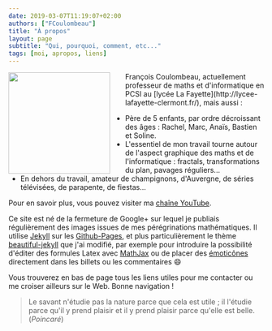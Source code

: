 ```yaml
---
date: 2019-03-07T11:19:07+02:00
authors: ["FCoulombeau"]
title: "À propos" 
layout: page
subtitle: "Qui, pourquoi, comment, etc..."
tags: [moi, apropos, liens]
---
```


<img src="https://fcoulombeau.github.io/img/oim.png" style="float:left;width:200px;margin-right:30px;">
François Coulombeau, actuellement professeur de maths et d'informatique en PCSI au [lycée La Fayette](http://lycee-lafayette-clermont.fr/), mais aussi :

- Père de 5 enfants, par ordre décroissant des âges : Rachel, Marc, Anaïs, Bastien et Soline.
- L'essentiel de mon travail tourne autour de l'aspect graphique des maths et de l'informatique : fractals, transformations du plan, pavages réguliers...
- En dehors du travail, amateur de champignons, d'Auvergne, de séries télévisées, de parapente, de fiestas...

Pour en savoir plus, vous pouvez visiter ma [chaîne YouTube](https://www.youtube.com/channel/UCaGpoPXJzHyqvTP14cHPoUg).

Ce site est né de la fermeture de Google+ sur lequel je publiais régulièrement des images issues de mes pérégrinations mathématiques. Il utilise [Jekyll](https://jekyllrb.com/) sur les [Github-Pages](https://pages.github.com/), et plus particulièrement le thème [beautiful-jekyll](https://deanattali.com/beautiful-jekyll/) que j'ai modifié, par exemple pour introduire la possibilité d'éditer des formules Latex avec [MathJax](https://www.mathjax.org/) ou de placer des [émoticônes](https://help.github.com/en/articles/emoji-on-github-pages) directement dans les billets ou les commentaires :smile:

Vous trouverez en bas de page tous les liens utiles pour me contacter ou me croiser ailleurs sur le Web. Bonne navigation !

> Le savant n'étudie pas la nature parce que cela est utile ; il l'étudie parce qu'il y prend plaisir et il y prend plaisir parce qu'elle est belle.  
(_Poincaré_)